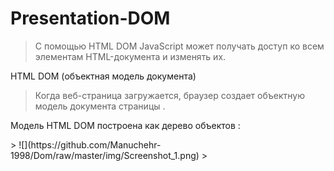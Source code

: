 # Presentation-DOM

>С помощью HTML DOM JavaScript может получать доступ ко всем элементам HTML-документа и изменять их.

<p>HTML DOM (объектная модель документа)</p>

>Когда веб-страница загружается, браузер создает объектную модель документа страницы .

<p>Модель HTML DOM построена как дерево объектов :</p>
>
![](https://github.com/Manuchehr-1998/Dom/raw/master/img/Screenshot_1.png)
>